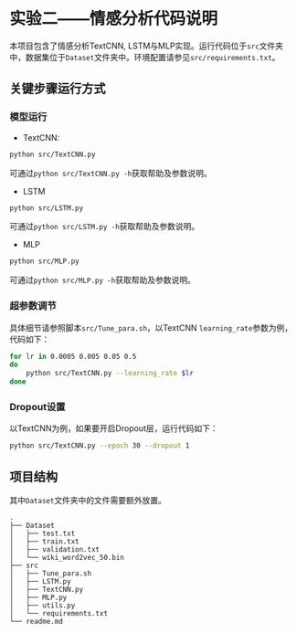 # 实验二——情感分析代码说明
本项目包含了情感分析TextCNN, LSTM与MLP实现。运行代码位于`src`文件夹中，数据集位于`Dataset`文件夹中。环境配置请参见`src/requirements.txt`。
## 关键步骤运行方式
### 模型运行
+ TextCNN:
```bash
python src/TextCNN.py
```
可通过`python src/TextCNN.py -h`获取帮助及参数说明。
+ LSTM
```bash
python src/LSTM.py
```
可通过`python src/LSTM.py -h`获取帮助及参数说明。
+ MLP
```bash
python src/MLP.py
```
可通过`python src/MLP.py -h`获取帮助及参数说明。
### 超参数调节
具体细节请参照脚本`src/Tune_para.sh`，以TextCNN `learning_rate`参数为例，代码如下：
```bash
for lr in 0.0005 0.005 0.05 0.5
do
    python src/TextCNN.py --learning_rate $lr
done
```
### Dropout设置
以TextCNN为例，如果要开启Dropout层，运行代码如下：
```bash
python src/TextCNN.py --epoch 30 --dropout 1
```
## 项目结构
其中`Dataset`文件夹中的文件需要额外放置。
```
.
├── Dataset
│   ├── test.txt
│   ├── train.txt
│   ├── validation.txt
│   └── wiki_word2vec_50.bin
├── src
│   ├── Tune_para.sh
│   ├── LSTM.py
│   ├── TextCNN.py
│   ├── MLP.py
│   ├── utils.py
│   └── requirements.txt
└── readme.md
```